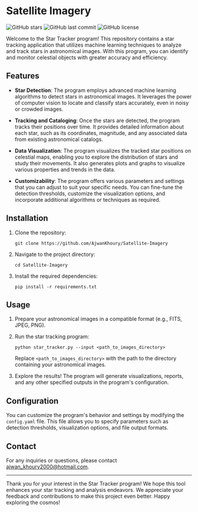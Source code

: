 # Satellite Imagery

![GitHub stars](https://img.shields.io/github/stars/your-username/repo-name?style=social) ![GitHub last commit](https://img.shields.io/github/last-commit/your-username/repo-name) ![GitHub license](https://img.shields.io/github/license/your-username/repo-name)

Welcome to the Star Tracker program! This repository contains a star tracking application that utilizes machine learning techniques to analyze and track stars in astronomical images. With this program, you can identify and monitor celestial objects with greater accuracy and efficiency.

## Features

- **Star Detection**: The program employs advanced machine learning algorithms to detect stars in astronomical images. It leverages the power of computer vision to locate and classify stars accurately, even in noisy or crowded images.

- **Tracking and Cataloging**: Once the stars are detected, the program tracks their positions over time. It provides detailed information about each star, such as its coordinates, magnitude, and any associated data from existing astronomical catalogs.

- **Data Visualization**: The program visualizes the tracked star positions on celestial maps, enabling you to explore the distribution of stars and study their movements. It also generates plots and graphs to visualize various properties and trends in the data.

- **Customizability**: The program offers various parameters and settings that you can adjust to suit your specific needs. You can fine-tune the detection thresholds, customize the visualization options, and incorporate additional algorithms or techniques as required.

## Installation

1. Clone the repository:

   ```
   git clone https://github.com/AjwanKhoury/Satellite-Imagery
   ```

2. Navigate to the project directory:

   ```
   cd Satellite-Imagery
   ```

3. Install the required dependencies:

   ```
   pip install -r requirements.txt
   ```

## Usage

1. Prepare your astronomical images in a compatible format (e.g., FITS, JPEG, PNG).

2. Run the star tracking program:

   ```
   python star_tracker.py --input <path_to_images_directory>
   ```

   Replace `<path_to_images_directory>` with the path to the directory containing your astronomical images.

3. Explore the results! The program will generate visualizations, reports, and any other specified outputs in the program's configuration.

## Configuration

You can customize the program's behavior and settings by modifying the `config.yaml` file. This file allows you to specify parameters such as detection thresholds, visualization options, and file output formats.


## Contact

For any inquiries or questions, please contact [ajwan_khoury2000@hotmail.com](mailto:ajwan_khoury2000@hotmail.com).

---

Thank you for your interest in the Star Tracker program! We hope this tool enhances your star tracking and analysis endeavors. We appreciate your feedback and contributions to make this project even better. Happy exploring the cosmos!